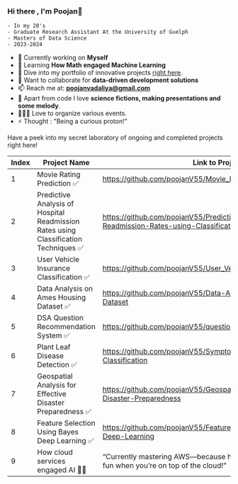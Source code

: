### Hi there , I'm Poojan👋

    - In my 20's 
    - Graduate Research Assistant At the University of Guelph
    - Masters of Data Science
    - 2023-2024

- 🔭 Currently working on **Myself**
- 🌱 Learning **How Math engaged Machine Learning**
- 🎯 Dive into my portfolio of innovative projects [right here](https://github.com/poojanV55/DATA-SCIENCE-PROJECTS).
- 🤔 Want to collaborate for **data-driven development solutions**
- 📫 Reach me at: **poojanvadaliya@gmail.com** 
- 🚀 Apart from code I love **science fictions, making presentations and some melody**.
- 🧑‍🤝‍🧑 Love to organize various events.
- ⚡ Thought : "Being a curious proton!"

Have a peek into my secret laboratory of ongoing and completed projects right here!

| Index | Project Name | Link to Project |
|----------|----------|----------|
| 1 | Movie Rating Prediction ✅ | https://github.com/poojanV55/Movie_Rating_Predictions|
| 2 | Predictive Analysis of Hospital Readmission Rates using Classification Techniques ✅ | https://github.com/poojanV55/Predictive-Analysis-of-Hospital-Readmission-Rates-using-Classification-Techniques |
| 3 | User Vehicle Insurance Classification ✅ | https://github.com/poojanV55/User_Vehicle_Insurance_Classification |
| 4 | Data Analysis on Ames Housing Dataset ✅ | https://github.com/poojanV55/Data-Analysis-on-Ames-Housing-Dataset |
| 5 | DSA Question Recommendation System ✅ | https://github.com/poojanV55/question_recomendation |
| 6 | Plant Leaf Disease Detection ✅ | https://github.com/poojanV55/Symptom-Based-Plant-Disease-Classification |
| 7 | Geospatial Analysis for Effective Disaster Preparedness ✅ | https://github.com/poojanV55/Geospatial-Analysis-for-Effective-Disaster-Preparedness |
| 8 | Feature Selection Using Bayes Deep Learning ✅ | https://github.com/poojanV55/Feature-Selection-Using-Bayes-Deep-Learning |
| 9 | How cloud services engaged AI 🧑‍💻 | “Currently mastering AWS—because handling big data is way more fun when you’re on top of the cloud!” |
